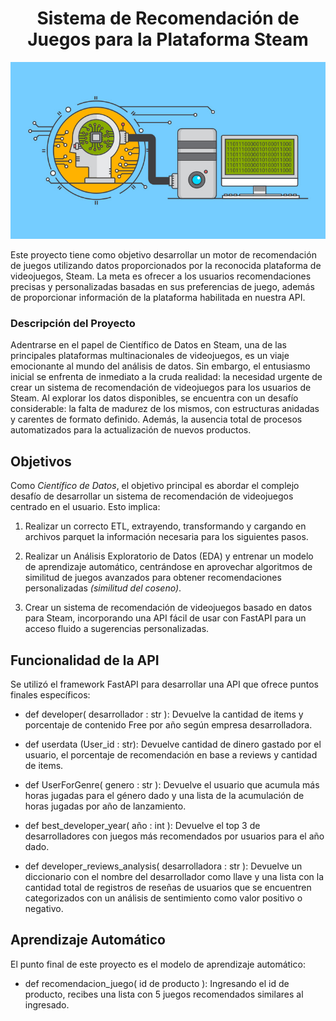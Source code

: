 # <center> **Sistema de Recomendación de Juegos para la Plataforma Steam** </center>

![Logo](./datasets_endpoints/machine_learning_746x419.jpg)


Este proyecto tiene como objetivo desarrollar un motor de recomendación de juegos utilizando datos proporcionados por la reconocida plataforma de videojuegos, Steam. La meta es ofrecer a los usuarios recomendaciones precisas y personalizadas basadas en sus preferencias de juego, además de proporcionar información de la plataforma habilitada en nuestra API.

### Descripción del Proyecto

Adentrarse en el papel de Científico de Datos en Steam, una de las principales plataformas multinacionales de videojuegos, es un viaje emocionante al mundo del análisis de datos. Sin embargo, el entusiasmo inicial se enfrenta de inmediato a la cruda realidad: la necesidad urgente de crear un sistema de recomendación de videojuegos para los usuarios de Steam. Al explorar los datos disponibles, se encuentra con un desafío considerable: la falta de madurez de los mismos, con estructuras anidadas y carentes de formato definido. Además, la ausencia total de procesos automatizados para la actualización de nuevos productos.

## Objetivos

Como *Científico de Datos*, el objetivo principal es abordar el complejo desafío de desarrollar un sistema de recomendación de videojuegos centrado en el usuario. Esto implica:

1. Realizar un correcto ETL, extrayendo, transformando y cargando en archivos parquet la información necesaria para los siguientes pasos.  

2. Realizar un Análisis Exploratorio de Datos (EDA) y entrenar un modelo de aprendizaje automático, centrándose en aprovechar algoritmos de similitud de juegos avanzados para obtener recomendaciones personalizadas *(similitud del coseno)*.  

3. Crear un sistema de recomendación de videojuegos basado en datos para Steam, incorporando una API fácil de usar con FastAPI para un acceso fluido a sugerencias personalizadas.

## **Funcionalidad de la API**

Se utilizó el framework FastAPI para desarrollar una API que ofrece puntos finales específicos:

- def developer( desarrollador : str ): Devuelve la cantidad de items y porcentaje de contenido Free por año según empresa desarrolladora.

- def userdata (User_id : str): Devuelve cantidad de dinero gastado por el usuario, el porcentaje de recomendación en base a reviews y cantidad de items.

- def UserForGenre( genero : str ): Devuelve el usuario que acumula más horas jugadas para el género dado y una lista de la acumulación de horas jugadas por año de lanzamiento.

- def best_developer_year( año : int ): Devuelve el top 3 de desarrolladores con juegos más recomendados por usuarios para el año dado.

- def developer_reviews_analysis( desarrolladora : str ): Devuelve un diccionario con el nombre del desarrollador como llave y una lista con la cantidad total de registros de reseñas de usuarios que se encuentren categorizados con un análisis de sentimiento como valor positivo o negativo.

## **Aprendizaje Automático**

El punto final de este proyecto es el modelo de aprendizaje automático: 

- def recomendacion_juego( id de producto ): Ingresando el id de producto, recibes una lista con 5 juegos recomendados similares al ingresado.
